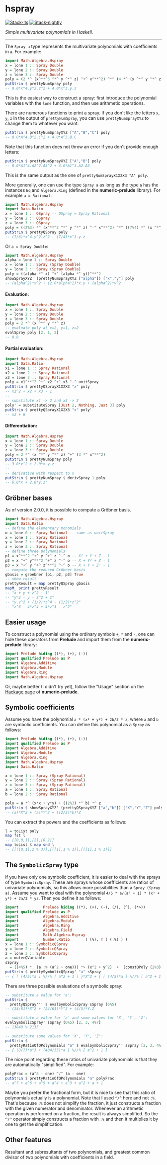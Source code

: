 # hspray

<!-- badges: start -->
[![Stack-lts](https://github.com/stla/hspray/actions/workflows/Stack-lts.yml/badge.svg)](https://github.com/stla/hspray/actions/workflows/Stack-lts.yml)
[![Stack-nightly](https://github.com/stla/hspray/actions/workflows/Stack-nightly.yml/badge.svg)](https://github.com/stla/hspray/actions/workflows/Stack-nightly.yml)
<!-- badges: end -->

*Simple multivariate polynomials in Haskell.*

___

The `Spray a` type represents the multivariate polynomials with coefficients 
in `a`. For example:

```haskell
import Math.Algebra.Hspray
x = lone 1 :: Spray Double
y = lone 2 :: Spray Double
z = lone 3 :: Spray Double
poly = (2 *^ (x^**^3 ^*^ y ^*^ z) ^+^ x^**^2) ^*^ (4 *^ (x ^*^ y ^*^ z))
putStrLn $ prettyNumSpray poly
-- 8.0*x^4.y^2.z^2 + 4.0*x^3.y.z
```

This is the easiest way to construct a spray: first introduce the polynomial 
variables with the `lone` function, and then use arithmetic operations.

There are numerous functions to print a spray. If you don't like the letters 
`x`, `y`, `z` in the output of `prettyNumSpray`, you can use `prettyNumSprayXYZ` 
to change them to whatever you want:

```haskell
putStrLn $ prettyNumSprayXYZ ["A","B","C"] poly
-- 8.0*A^4.B^2.C^2 + 4.0*A^3.B.C
```

Note that this function does not throw an error if you don't provide enough 
letters:

```haskell
putStrLn $ prettyNumSprayXYZ ["A","B"] poly
-- 8.0*A1^4.A2^2.A3^2 + 4.0*A1^3.A2.A3
```

This is the same output as the one of `prettyNumSprayX1X2X3 "A" poly`.

More generally, one can use the type `Spray a` as long as the type `a` has 
the instances `Eq` and `Algebra.Ring` (defined in the **numeric-prelude** 
library). For example `a = Rational`:

```haskell
import Math.Algebra.Hspray
import Data.Ratio
x = lone 1 :: QSpray -- QSpray = Spray Rational
y = lone 2 :: QSpray 
z = lone 3 :: QSpray
poly = ((2%3) *^ (x^**^3 ^*^ y ^*^ z) ^-^ x^**^2) ^*^ ((7%4) *^ (x ^*^ y ^*^ z))
putStrLn $ prettyQSpray poly
-- (7/6)*x^4.y^2.z^2 - (7/4)*x^3.y.z
```

Or `a = Spray Double`:

```haskell
import Math.Algebra.Hspray
alpha = lone 1 :: Spray Double
x = lone 1 :: Spray (Spray Double)
y = lone 2 :: Spray (Spray Double)
poly = ((alpha *^ x) ^+^ (alpha *^ y))^**^2  
showSprayXYZ' (prettyNumSprayXYZ ["alpha"]) ["x","y"] poly
-- (alpha^2)*x^2 + (2.0*alpha^2)*x.y + (alpha^2)*y^2
```

#### Evaluation:

```haskell
import Math.Algebra.Hspray
x = lone 1 :: Spray Double
y = lone 2 :: Spray Double
z = lone 3 :: Spray Double
poly = 2 *^ (x ^*^ y ^*^ z) 
-- evaluate poly at x=2, y=1, z=2
evalSpray poly [2, 1, 2]
-- 8.0
```

#### Partial evaluation:

```haskell
import Math.Algebra.Hspray
import Data.Ratio
x1 = lone 1 :: Spray Rational
x2 = lone 2 :: Spray Rational
x3 = lone 3 :: Spray Rational
poly = x1^**^2 ^+^ x2 ^+^ x3 ^-^ unitSpray
putStrLn $ prettyQSprayX1X2X3 "x" poly
-- x1^2 + x2 + x3 - 1
--
-- substitute x1 -> 2 and x3 -> 3
poly' = substituteSpray [Just 2, Nothing, Just 3] poly
putStrLn $ prettyQSprayX1X2X3 "x" poly'
-- x2 + 6
```

#### Differentiation:

```haskell
import Math.Algebra.Hspray
x = lone 1 :: Spray Double
y = lone 2 :: Spray Double
z = lone 3 :: Spray Double
poly = 2 *^ (x ^*^ y ^*^ z) ^+^ (3 *^ x^**^2)
putStrLn $ prettyNumSpray poly
-- 3.0*x^2 + 2.0*x.y.z
--
-- derivative with respect to x
putStrLn $ prettyNumSpray $ derivSpray 1 poly
-- 6.0*x + 2.0*y.z"
```

## Gröbner bases

As of version 2.0.0, it is possible to compute a Gröbner basis.

```haskell
import Math.Algebra.Hspray
import Data.Ratio
-- define the elementary monomials
o = lone 0 :: Spray Rational -- same as unitSpray
x = lone 1 :: Spray Rational
y = lone 2 :: Spray Rational
z = lone 3 :: Spray Rational
-- define three polynomials
p1 = x^**^2 ^+^ y ^+^ z ^-^ o -- X² + Y + Z - 1
p2 = x ^+^ y^**^2 ^+^ z ^-^ o -- X + Y² + Z - 1
p3 = x ^+^ y ^+^ z^**^2 ^-^ o -- X + Y + Z² - 1
-- compute the reduced Gröbner basis
gbasis = groebner [p1, p2, p3] True
-- show result
prettyResult = map prettyQSpray gbasis
mapM_ print prettyResult
-- "x + y + z^2 - 1"
-- "y^2 - y - z^2 + z"
-- "y.z^2 + (1/2)*z^4 - (1/2)*z^2"
-- "z^6 - 4*z^4 + 4*z^3 - z^2"
```


## Easier usage 

To construct a polynomial using the ordinary symbols `+`, `*` and `-`, 
one can hide these operators from **Prelude** and import them from 
the **numeric-prelude** library:

```haskell
import Prelude hiding ((*), (+), (-))
import qualified Prelude as P
import Algebra.Additive              
import Algebra.Module                
import Algebra.Ring                  
import Math.Algebra.Hspray
```

Or, maybe better (I didn't try yet), follow the "Usage" section on the 
[Hackage page](https://hackage.haskell.org/package/numeric-prelude-0.4.4#usage) 
of **numeric-prelude**.


## Symbolic coefficients

Assume you have the polynomial `a * (x² + y²) + 2b/3 * z`, 
where `a` and `b` are symbolic coefficients. 
You can define this polynomial as a `Spray` as follows:

```haskell
import Prelude hiding ((*), (+), (-))
import qualified Prelude as P
import Algebra.Additive              
import Algebra.Module                
import Algebra.Ring                  
import Math.Algebra.Hspray
import Data.Ratio

x = lone 1 :: Spray (Spray Rational)
y = lone 2 :: Spray (Spray Rational)
z = lone 3 :: Spray (Spray Rational)
a = lone 1 :: Spray Rational
b = lone 2 :: Spray Rational

poly = a *^ (x*x + y*y) + ((2%3) *^ b) *^ z 
putStrLn $ showSprayXYZ' (prettyQSprayXYZ ["a","b"]) ["X","Y","Z"] poly
-- (a)*X^2 + (a)*Y^2 + ((2/3)*b)*Z
```

You can extract the powers and the coefficients as follows:

```haskell
l = toList poly
map fst l
-- [[0,0,1],[2],[0,2]]
map toList $ map snd l
-- [[([0,1],2 % 3)],[([1],1 % 1)],[([1],1 % 1)]]
```

## The `SymbolicSpray` type

If you have only one symbolic coefficient, it is easier to deal with the sprays of type 
`SymbolicSpray`. These are sprays whose coefficients are ratios of univariate polynomials, 
so this allows more possibilities than a `Spray (Spray a)`. 
Assume you want to deal with the polynomial `4/5 * a/(a² + 1) * (x² + y²) + 2a/3 * yz`. 
Then you define it as follows:

```haskell
import           Prelude hiding ((*), (+), (-), (/), (^), (*>))
import qualified Prelude as P
import           Algebra.Additive              
import           Algebra.Module            
import           Algebra.Ring
import           Algebra.Field                
import           Math.Algebra.Hspray
import           Number.Ratio       ( (%), T ( (:%) ) )
x = lone 1 :: SymbolicQSpray 
y = lone 2 :: SymbolicQSpray 
z = lone 3 :: SymbolicQSpray 
a = outerQVariable  
sSpray 
  = ((4%5) *. (a :% (a^2 + one))) *> (x^2 + y^2)  +  (constQPoly (2%3) * a) *> (y * z)
putStrLn $ prettySymbolicQSpray' "a" sSpray
-- { [ (4/5)*a ] %//% [ a^2 + 1 ] }*X^2 + { [ (4/5)*a ] %//% [ a^2 + 1 ] }*Y^2 + { (2/3)*a }*Y.Z
```

There are three possible evaluations of a symbolic spray:

```haskell
-- substitute a value for 'a':
putStrLn $ 
  prettyQSpray''' $ evalSymbolicSpray sSpray (6%5)
-- (24/61)*X^2 + (24/61)*Y^2 + (4/5)*Y.Z

-- substitute a value for 'a' and some values for 'X', 'Y', 'Z':
evalSymbolicSpray' sSpray (6%5) [2, 3, 4%7]
-- 13848 % 2135

-- substitute some values for 'X', 'Y', 'Z':
putStrLn $ 
  prettyRatioOfQPolynomials "a" $ evalSymbolicSpray'' sSpray [2, 3, 4%7]
-- [ (8/7)*a^3 + (404/35)*a ] %//% [ a^2 + 1 ]
```

The nice point regarding these ratios of univariate polynomials is that they 
are automatically "simplified". For example:

```haskell
polyFrac = (a^8 - one) ^/^ (a - one)
putStrLn $ prettyRatioOfQPolynomials "a" polyFrac
-- a^7 + a^6 + a^5 + a^4 + a^3 + a^2 + a + 1
```

Maybe you prefer the fractional form, but it is nice to see that this ratio of 
polynomials actually is a polynomial. 
Note that I used `^/^` here and not `:%`. That's because `:%` does not simplify 
the fraction, it just constructs a fraction with the given numerator and denominator.
Whenever an arithmetic operation is performed on a fraction, the result is always 
simplified. So the `^/^` operator simply constructs a fraction with `:%` and then 
it multiplies it by one to get the simplification.


## Other features

Resultant and subresultants of two polynomials, and greatest common divisor of 
two polynomials with coefficients in a field.